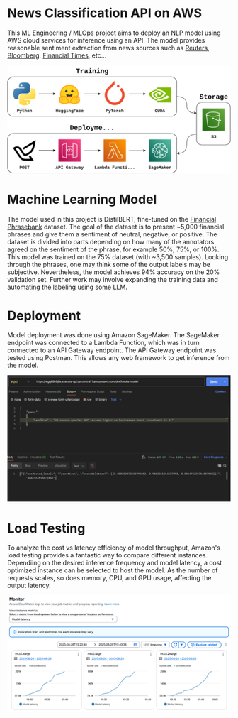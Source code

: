 # News Classification API on AWS

This ML Engineering / MLOps project aims to deploy an NLP model using AWS cloud services for inference using an API. The model provides reasonable sentiment extraction from news sources such as [Reuters](https://www.reuters.com/), [Bloomberg](https://www.bloomberg.com/), [Financial Times](https://www.ft.com/), etc... 

![](https://github.com/ConsciousMachines/News-Headline-Classification/blob/main/img/diagram.svg)

# Machine Learning Model

The model used in this project is DistilBERT, fine-tuned on the [Financial Phrasebank](https://huggingface.co/datasets/takala/financial_phrasebank) dataset. The goal of the dataset is to present ~5,000 financial phrases and give them a sentiment of neutral, negative, or positive. The dataset is divided into parts depending on how many of the annotators agreed on the sentiment of the phrase, for example 50%, 75%, or 100%. This model was trained on the 75% dataset (with ~3,500 samples). Looking through the phrases, one may think some of the output labels may be subjective. Nevertheless, the model achieves 94% accuracy on the 20% validation set. Further work may involve expanding the training data and automating the labeling using some LLM.

# Deployment

Model deployment was done using Amazon SageMaker. The SageMaker endpoint was connected to a Lambda Function, which was in turn connected to an API Gateway endpoint. The API Gateway endpoint was tested using Postman. This allows any web framework to get inference from the model. 

![](https://github.com/ConsciousMachines/News-Headline-Classification/blob/main/img/post.png)

# Load Testing

To analyze the cost vs latency efficiency of model throughput, Amazon's load testing provides a fantastic way to compare different instances. Dependiing on the desired inference frequency and model latency, a cost optimized instance can be selected to host the model. As the number of requests scales, so does memory, CPU, and GPU usage, affecting the output latency.

![](https://github.com/ConsciousMachines/News-Headline-Classification/blob/main/img/load_test.png)


